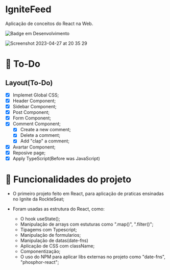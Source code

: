 # IgniteFeed
Aplicação de conceitos do React na Web.

![Badge em Desenvolvimento](http://img.shields.io/static/v1?label=STATUS&message=FINALIZADO&color=GREENstyle=for-the-badge)

![Screenshot 2023-04-27 at 20 35 29](https://user-images.githubusercontent.com/64324862/235012703-bd270130-8ab9-4c40-80a4-4f8172d01b3f.png)


# :rocket: To-Do

## Layout(To-Do)
- [x] Implemet Global CSS;
- [x] Header Component;
- [x] Sidebar Component;
- [x] Post Component;
- [x] Form Component;
- [x] Comment Component;
  - [x] Create a new comment;
  - [x] Delete a comment;
  - [x] Add "clap" a comment;
- [x] Avartar Component; 
- [x] Reposive page;
- [x] Apply TypeScript(Before was JavaScript)

# :hammer: Funcionalidades do projeto


- O primeiro projeto feito em React, para aplicação de praticas ensinadas no Ignite da RockteSeat;

- Foram usadas as estrutura do React, como:
  - O hook useState();
  - Manipulação de arrays com estuturas como ".map()", ".filter()";
  - Tipagems com Typescript;
  - Manipulação de formularios;
  - Manipulação de datas(date-fns)
  - Aplicação de CSS com className;
  - Componentização;
  - O uso do NPM para aplicar libs externas no projeto como "date-fns", "phosphor-react";
  
  


